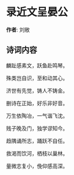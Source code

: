 # 录近文呈晏公

**作者**: 刘敞

## 诗词内容

麟趾感素文，跃鱼赴鸣琴。

殊类岂自识，至和动其心。

济世有先觉，铸人不铸金。

删诗在正始，好乐非好音。

万生依陶冶，一气谐飞沈。

贱子晚及门，独学谬知今。

趋隅诵所志，踊跃不自任。

救渇而饮河，栖枝以巢林。

量微志复小，俛仰感高深。

